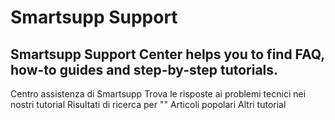 # Smartsupp Support
## Smartsupp Support Center helps you to find FAQ, how-to guides and step-by-step tutorials.
Centro assistenza di Smartsupp 
Trova le risposte ai problemi tecnici nei nostri tutorial 
Risultati di ricerca per "" 
Articoli popolari 
Altri tutorial

